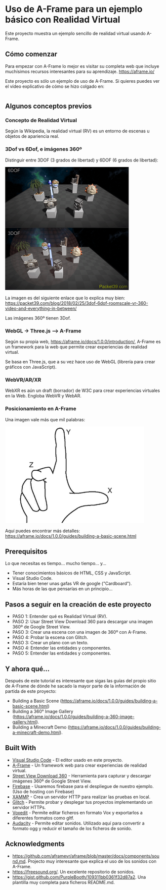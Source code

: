 # Uso de A-Frame para un ejemplo básico con Realidad Virtual

Este proyecto muestra un ejemplo sencillo de realidad virtual usando A-Frame.

## Cómo comenzar

Para empezar con A-Frame lo mejor es visitar su completa web que incluye muchísimos recursos interesantes para su aprendizaje. https://aframe.io/

Este proyecto es sólo un ejemplo de uso de A-Frame. Si quieres puedes ver el vídeo explicativo de cómo se hizo colgado en:

```

```

## Algunos conceptos previos

### Concepto de Realidad Virtual

Según la Wikipedia, la realidad virtual (RV) es un entorno de escenas u objetos de apariencia real.

### 3Dof vs 6Dof, e imágenes 360º

Distinguir entre 3DOF (3 grados de libertad) y 6DOF (6 grados de libertad):

![alt text](https://github.com/tcrurav/A-FRAME-example/blob/master/screenshots/6DOFvs3DOF.gif)

La imagen es del siguiente enlace que lo explica muy bien: https://packet39.com/blog/2018/02/25/3dof-6dof-roomscale-vr-360-video-and-everything-in-between/

Las imágenes 360º tienen 3Dof.

### WebGL -> Three.js --> A-Frame

Según su propia web, https://aframe.io/docs/1.0.0/introduction/, A-Frame es un framework para la web que permite crear experiencias de realidad virtual.

Se basa en Three.js, que a su vez hace uso de WebGL (librería para crear gráficos con JavaScript).

### WebVR/AR/XR

WebXR es aún un draft (borrador) de W3C para crear experiencias virtuales en la Web. Engloba WebVR y WebAR.

### Posicionamiento en A-Frame

Una imagen vale más que mil palabras:

![alt text](https://github.com/tcrurav/A-FRAME-example/blob/master/screenshots/position.jpg)

Aquí puedes encontrar más detalles: https://aframe.io/docs/1.0.0/guides/building-a-basic-scene.html


## Prerequisitos

Lo que necesitas es tiempo... mucho tiempo... y...

* Tener conocimientos básicos de HTML, CSS y JavaScript.
* Visual Studio Code.
* Estaría bien tener unas gafas VR de google ("Cardboard").
* Más horas de las que pensarías en un principio...

## Pasos a seguir en la creación de este proyecto

* PASO 1: Entender qué es Realidad Virtual (RV).
* PASO 2: Usar Street View Download 360 para descargar una imagen 360º de Google Street View.
* PASO 3: Crear una escena con una imagen de 360º con A-Frame.
* PASO 4: Probar la escena con Glitch.
* PASO 3: Crear un plano con un texto.
* PASO 4: Entender las entidades y componentes.
* PASO 5: Entender las entidades y componentes.


## Y ahora qué...

Después de este tutorial es interesante que sigas las guías del propio sitio de A-Frame de dónde he sacado la mayor parte de la información de partida de este proyecto:

* Building a Basic Scene (https://aframe.io/docs/1.0.0/guides/building-a-basic-scene.html)
* Building a 360° Image Gallery (https://aframe.io/docs/1.0.0/guides/building-a-360-image-gallery.html).
* Building a Minecraft Demo (https://aframe.io/docs/1.0.0/guides/building-a-minecraft-demo.html).

## Built With

* [Visual Studio Code](https://code.visualstudio.com/) - El editor usado en este proyecto.
* [A-Frame](https://aframe.io/) - Un framework web para crear experiencias de realidad virtual.
* [Street View Download 360](https://svd360.istreetview.com/) - Herramienta para capturar y descargar imágenes 360º de Google Street View.
* [Firebase](https://www.purebasic.fr/english/viewtopic.php?f=27&t=50248) - Usaremos firebase para el despliegue de nuestro ejemplo. (Uso de hosting con Firebase)
* [XAMMP](https://www.apachefriends.org/es/index.html) - Crea un servidor HTTP para realizar las pruebas en local.
* [Glitch](https://glitch.com/) - Permite probar y desplegar tus proyectos implementando un servidor HTTPs.
* [Voxedit](https://www.voxedit.io/) - Permite editar ficheros en formato Vox y exportarlos a diferentes formatos como gltf.
* [Audacity](https://audacity.es/) - Permite editar sonidos. Utilizado aquí para convertir a formato ogg y reducir el tamaño de los ficheros de sonido.

## Acknowledgments

* https://github.com/aframevr/aframe/blob/master/docs/components/sound.md. Projecto muy interesante que explica el uso de los sonidos con A-Frame.
* https://freesound.org/. Un excelente repositorio de sonidos.
* https://gist.github.com/PurpleBooth/109311bb0361f32d87a2. Una plantilla muy completa para ficheros README.md.